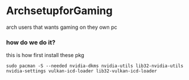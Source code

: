# ArchsetupforGaming
arch users that wants gaming on they own pc 
### how do we do it?
this is how first install these pkg<br/>
```
sudo pacman -S --needed nvidia-dkms nvidia-utils lib32-nvidia-utils nvidia-settings vulkan-icd-loader lib32-vulkan-icd-loader
```
